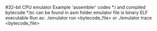 #32-bit CPU emulator
Example 'assembler' codes \*.i and compiled bytecode \*.bc can be found in asm folder
emulator file is binary ELF executable
Run as:
./emulator run <bytecode_file>
or
./emulator trace <bytecode_file>

